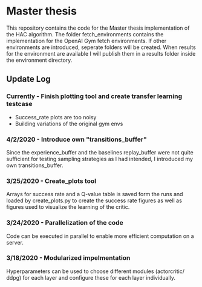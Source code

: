 # Master thesis
This repository contains the code for the Master thesis implementation of the HAC algorithm. The folder fetch_environments contains the implementation for the OpenAI Gym fetch environments. If other environments are introduced, seperate folders will be created. When results for the environment are available I will publish them in a results folder inside the environment directory.


## Update Log

### Currently - Finish plotting tool and create transfer learning testcase
- Success_rate plots are too noisy
- Building variations of the original gym envs

### 4/2/2020 - Introduce own "transitions_buffer"
Since the experience_buffer and the baselines replay_buffer were not quite sufficient for testing sampling strategies as I had intended, I introduced my own transitions_buffer.

### 3/25/2020 - Create_plots tool
Arrays for success rate and a Q-value table is saved form the runs and loaded by create_plots.py to create the success rate figures as well as figures used to visualize the learning of the critic.

### 3/24/2020 - Parallelization of the code
Code can be executed in parallel to enable more efficient computation on a server.

### 3/18/2020 - Modularized impelmentation
Hyperparameters can be used to choose different modules (actorcritic/ ddpg) for each layer and configure these for each layer individually. 